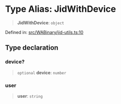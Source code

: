 # Type Alias: JidWithDevice

> **JidWithDevice**: `object`

Defined in: [src/WABinary/jid-utils.ts:10](https://github.com/Fokusdotid/Baileys/blob/e5a24e138f3b69cf124e0406999e537d5c9a6c18/src/WABinary/jid-utils.ts#L10)

## Type declaration

### device?

> `optional` **device**: `number`

### user

> **user**: `string`
